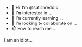 - 👋 Hi, I’m @satishreddic
- 👀 I’m interested in ...
- 🌱 I’m currently learning ...
- 💞️ I’m looking to collaborate on ...
- 📫 How to reach me ...

I am an idiot....

<!---
satishreddic/satishreddic is a ✨ special ✨ repository because its `README.md` (this file) appears on your GitHub profile.
You can click the Preview link to take a look at your changes.
--->
